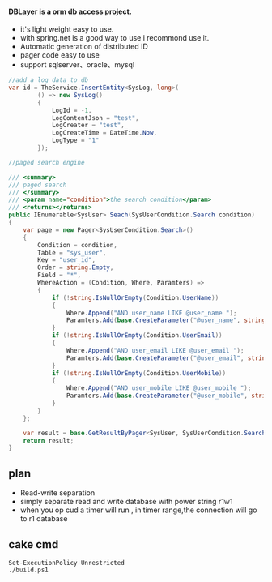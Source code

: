 


#### DBLayer is a orm db access project.

* it's light weight easy to use.
* with spring.net is a good way to use i recommond use it.
* Automatic generation of distributed ID
* pager code easy to use
* support sqlserver、oracle、mysql

```C#
//add a log data to db
var id = TheService.InsertEntity<SysLog, long>(
        () => new SysLog()
        {
            LogId = -1,
            LogContentJson = "test",
            LogCreater = "test",
            LogCreateTime = DateTime.Now,
            LogType = "1"
        });

//paged search engine

/// <summary>
/// paged search
/// </summary>
/// <param name="condition">the search condition</param>
/// <returns></returns>
public IEnumerable<SysUser> Seach(SysUserCondition.Search condition)
{
    var page = new Pager<SysUserCondition.Search>()
    {
        Condition = condition,
        Table = "sys_user",
        Key = "user_id",
        Order = string.Empty,
        Field = "*",
        WhereAction = (Condition, Where, Paramters) =>
        {
            if (!string.IsNullOrEmpty(Condition.UserName))
            {
                Where.Append("AND user_name LIKE @user_name ");
                Paramters.Add(base.CreateParameter("@user_name", string.Concat("%", Condition.UserName, "%")));
            }
            if (!string.IsNullOrEmpty(Condition.UserEmail))
            {
                Where.Append("AND user_email LIKE @user_email ");
                Paramters.Add(base.CreateParameter("@user_email", string.Concat("%", Condition.UserEmail, "%")));
            }
            if (!string.IsNullOrEmpty(Condition.UserMobile))
            {
                Where.Append("AND user_mobile LIKE @user_mobile ");
                Paramters.Add(base.CreateParameter("@user_mobile", string.Concat("%", Condition.UserMobile, "%")));
            }
        }
    };

    var result = base.GetResultByPager<SysUser, SysUserCondition.Search>(page);
    return result;
}
```

## plan 
* Read-write separation
* simply separate read and write database with power string r1w1
* when you op cud a timer will run , in timer range,the connection will go to r1 database

## cake cmd
```
Set-ExecutionPolicy Unrestricted
./build.ps1
```

